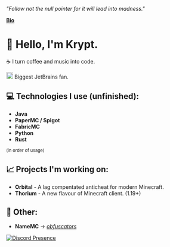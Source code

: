 *"Follow not the null pointer for it will lead into madness."*

**[Bio](https://e-z.bio/mk)**

# :wave: Hello, I'm Krypt. 

:coffee: I turn coffee and music into code. 

<img src="https://www.jetbrains.com/favicon.ico" width="18"/> Biggest JetBrains fan.

## :computer: Technologies I use (unfinished): 
  - **Java**
  - **PaperMC / Spigot**
  - **FabricMC**
  - **Python**
  - **Rust**

<sup>(in order of usage)</sup>  

## 📈 Projects I'm working on:
  - **Orbital** - A lag compentated anticheat for modern Minecraft.
  - **Thorium** - A new flavour of Minecraft client. (1.19+)

## 🌴 Other:
  - **NameMC**  -> *[obfuscators](https://namemc.com/obfuscators.1)*

[![Discord Presence](https://lanyard.cnrad.dev/api/440068179994083328)](https://discord.com/users/440068179994083328)
